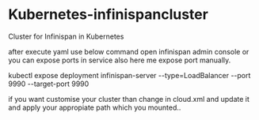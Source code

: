 # Kubernetes-infinispancluster
Cluster for Infinispan in Kubernetes

after execute yaml use  below command open infinispan admin console or you can expose ports in service also here me expose port manually.

kubectl expose deployment infinispan-server --type=LoadBalancer --port 9990 --target-port 9990

if you want customise your cluster than change in cloud.xml and update it and apply your appropiate path which you mounted..
